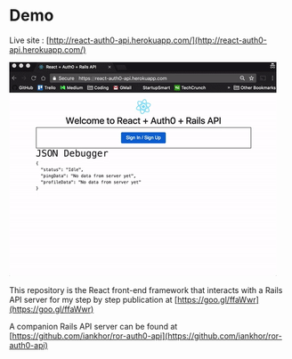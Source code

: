 Demo
====

Live site : [http://react-auth0-api.herokuapp.com/](http://react-auth0-api.herokuapp.com/)

![API Demo.gif](https://github.com/iankhor/files/blob/master/ror-auth0-api/2.%20API%20Demo.gif)  

This repository is the React front-end framework that interacts with a Rails API server for my step by step publication at [https://goo.gl/ffaWwr](https://goo.gl/ffaWwr)

A companion Rails API server can be found at 
[https://github.com/iankhor/ror-auth0-api](https://github.com/iankhor/ror-auth0-api)

